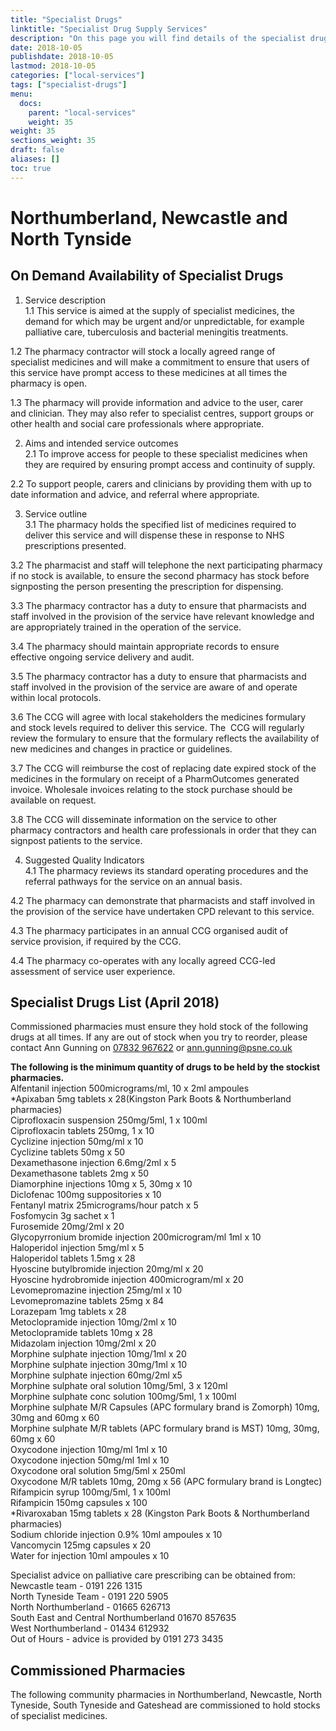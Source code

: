 ```yaml
---
title: "Specialist Drugs"
linktitle: "Specialist Drug Supply Services"
description: "On this page you will find details of the specialist drugs supply services commissioned in our region."
date: 2018-10-05
publishdate: 2018-10-05
lastmod: 2018-10-05
categories: ["local-services"]
tags: ["specialist-drugs"]
menu:
  docs:
    parent: "local-services"
    weight: 35
weight: 35
sections_weight: 35
draft: false
aliases: []
toc: true
---
```


# Northumberland, Newcastle and North Tynside  

## On Demand Availability of Specialist Drugs  

1. Service description  
1.1 This service is aimed at the supply of specialist medicines, the demand for which may be urgent and/or unpredictable, 
for example palliative care, tuberculosis and bacterial meningitis treatments.  

1.2 The pharmacy contractor will stock a locally agreed range of specialist medicines and will make a commitment to ensure 
that users of this service have prompt access to these medicines at all times the pharmacy is open.  

1.3 The pharmacy will provide information and advice to the user, carer and clinician. They may also refer to specialist 
centres, support groups or other health and social care professionals where appropriate.  

2. Aims and intended service outcomes  
2.1 To improve access for people to these specialist medicines when they are required by ensuring prompt access and continuity of supply.  

2.2 To support people, carers and clinicians by providing them with up to date information and advice, and referral where appropriate.  

3. Service outline  
3.1 The pharmacy holds the specified list of medicines required to deliver this service and will dispense these in response to 
NHS prescriptions presented.  

3.2 The pharmacist and staff will telephone the next participating pharmacy if no stock is available, to ensure the second 
pharmacy has stock before signposting the person presenting the prescription for dispensing.  

3.3 The pharmacy contractor has a duty to ensure that pharmacists and staff involved in the provision of the service have 
relevant knowledge and are appropriately trained in the operation of the service.  

3.4 The pharmacy should maintain appropriate records to ensure effective ongoing service delivery and audit.  

3.5 The pharmacy contractor has a duty to ensure that pharmacists and staff involved in the provision of the service are aware of 
and operate within local protocols.  

3.6 The CCG will agree with local stakeholders the medicines formulary and stock levels required to deliver this service. The 
CCG will regularly review the formulary to ensure that the formulary reflects the availability of new medicines and changes in 
practice or guidelines.  

3.7 The CCG will reimburse the cost of replacing date expired stock of the medicines in the formulary on receipt of a PharmOutcomes 
generated invoice.  Wholesale invoices relating to the stock purchase should be available on request.  

3.8 The CCG will disseminate information on the service to other pharmacy contractors and health care professionals in order that 
they can signpost patients to the service.  

4. Suggested Quality Indicators  
4.1 The pharmacy reviews its standard operating procedures and the referral pathways for the service on an annual basis.  

4.2 The pharmacy can demonstrate that pharmacists and staff involved in the provision of the service have undertaken CPD relevant to this service.  

4.3 The pharmacy participates in an annual CCG organised audit of service provision, if required by the CCG.  

4.4 The pharmacy co-operates with any locally agreed CCG-led assessment of service user experience.  

## Specialist Drugs List (April 2018)  

Commissioned pharmacies must ensure they hold stock of the following drugs at all times. If any are out of stock when you try to reorder, 
please contact Ann Gunning on [07832 967622](Tel:07832967622) or [ann.gunning@psne.co.uk](mailto:ann.gunning@psne.co.uk)  

**The following is the minimum quantity of drugs to be held by the stockist pharmacies.**  
Alfentanil injection 500micrograms/ml, 10 x 2ml ampoules  
*Apixaban 5mg tablets x 28(Kingston Park Boots & Northumberland pharmacies)  
Ciprofloxacin suspension 250mg/5ml, 1 x 100ml  
Ciprofloxacin tablets 250mg, 1 x 10  
Cyclizine injection 50mg/ml x 10  
Cyclizine tablets 50mg x 50  
Dexamethasone injection 6.6mg/2ml x 5  
Dexamethasone tablets 2mg x 50  
Diamorphine injections 10mg x 5, 30mg x 10  
Diclofenac 100mg suppositories x 10  
Fentanyl matrix 25micrograms/hour patch x 5  
Fosfomycin 3g sachet x 1  
Furosemide 20mg/2ml x 20  
Glycopyrronium bromide injection 200microgram/ml 1ml x 10  
Haloperidol injection 5mg/ml x 5  
Haloperidol tablets 1.5mg x 28  
Hyoscine butylbromide injection 20mg/ml x 20  
Hyoscine hydrobromide injection 400microgram/ml x 20  
Levomepromazine injection 25mg/ml x 10  
Levomepromazine tablets 25mg x 84  
Lorazepam 1mg tablets x 28  
Metoclopramide injection 10mg/2ml x 10  
Metoclopramide tablets 10mg x 28  
Midazolam injection 10mg/2ml x 20  
Morphine sulphate injection 10mg/1ml x 20  
Morphine sulphate injection 30mg/1ml x 10  
Morphine sulphate injection 60mg/2ml x5  
Morphine sulphate oral solution 10mg/5ml, 3 x 120ml  
Morphine sulphate conc solution 100mg/5ml, 1 x 100ml  
Morphine sulphate M/R Capsules (APC formulary brand is Zomorph) 10mg, 30mg and 60mg x 60  
Morphine sulphate M/R tablets (APC formulary brand is MST) 10mg, 30mg, 60mg x 60  
Oxycodone injection 10mg/ml 1ml x 10  
Oxycodone injection 50mg/ml 1ml x 10  
Oxycodone oral solution 5mg/5ml x 250ml  
Oxycodone M/R tablets 10mg, 20mg x 56 (APC formulary brand is Longtec)  
Rifampicin syrup 100mg/5ml, 1 x 100ml  
Rifampicin 150mg capsules x 100   
*Rivaroxaban 15mg tablets x 28 (Kingston Park Boots & Northumberland pharmacies)  
Sodium chloride injection 0.9% 10ml ampoules x 10  
Vancomycin 125mg capsules x 20  
Water for injection 10ml ampoules x 10  
  
Specialist advice on palliative care prescribing can be obtained from:  
Newcastle team	  - 0191 226 1315  
North Tyneside Team - 0191 220 5905  
North Northumberland - 01665 626713  
South East and Central Northumberland 01670 857635  
West Northumberland - 01434 612932  
Out of Hours - advice is provided by 0191 273 3435  

## Commissioned Pharmacies  

The following community pharmacies in Northumberland, Newcastle, North Tyneside, South Tyneside and Gateshead 
are commissioned to hold stocks of specialist medicines.  

<!-- Place this tag where you want the Awesome Table Widget to render -->
<div data-type="AwesomeTableView" data-viewID="-LO457dHTBj56Zg3Q8O2"></div>

<!-- Place this within the <head> tag or just before the end of your <body> tag. -->
<script src="https://awesome-table.com/AwesomeTableInclude.js"></script>
